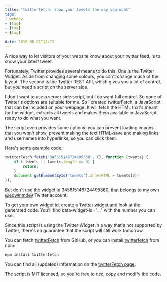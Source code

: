 ```yaml
---
title: "twitterFetch: show your tweets the way you want"
tags:
- webdev
- {tag}
- {tag}
- {tag}

date: 2016-05-01T12:12
---
```


A nice way to let visitors of your website know about your twitter feed, is to show your latest tweet.

Fortunately, Twitter provides several means to do this. One is the Twitter Widget. Aside from changing some colours, you can't change much of the layout. The second is the Twitter REST API, which gives you a lot of control, but you need a script on the server side.

I don't want to use a server side script, but I do want full control. So none of Twitter's options are suitable for me. So I created twitterFetch, a JavaScript that can be included on your webpage. It will fetch the HTML that's meant for the widget, extracts all tweets and makes them available in JavaScript, ready to do what you want.

The script even provides some options: you can prevent loading images that you won't show, prevent making the text HTML-save and making links and usernames into hyperlinks, so you can click them.

Here's some example code:

~~~javascript
twitterFetch.fetch('345615146724495360', {}, function (tweets) {
	if (!tweets || tweets.length == 0) {
		return;
	}
	document.getElementById('tweets').innerHTML = tweets[0];
});
~~~

But don't use the widget id 345615146724495360, that belongs to my own [@edwinmdev](https://twitter.com/edwinmdev) Twitter account.
 
To get your own widget id, create a [Twitter widget](https://twitter.com/settings/widgets/new) and look at the generated code. You'll find data-widget-id="..." with the number you can use.

Since this script is using the Twitter Widget in a way that's not supported by Twitter, there's no guarantee that the script will still work tomorrow.

You can fetch [twitterFetch](https://github.com/edwinm/twitterFetch) from GitHub, or you can install [twitterfetch](https://www.npmjs.com/package/twitterfetch) from npm:

~~~bash
npm install twitterfetch
~~~

You can find all (updated) information on the [twitterFetch page](http://www.bitstorm.org/javascript/twitterfetch/).

The script is MIT licensed, so you're free to use, copy and modify the code.
